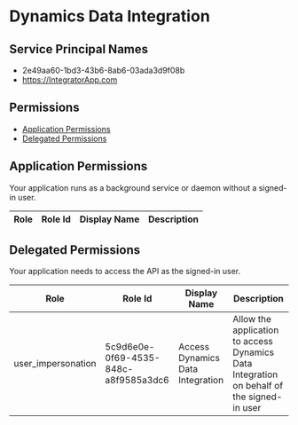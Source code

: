 # Dynamics Data Integration
## Service Principal Names
- 2e49aa60-1bd3-43b6-8ab6-03ada3d9f08b
- https://IntegratorApp.com

 ## Permissions
- [Application Permissions](#application-permissions)
- [Delegated Permissions](#delegated-permissions)

## Application Permissions
Your application runs as a background service or daemon without a signed-in user.

| Role | Role Id | Display Name | Description |
|---|---|---|---|

## Delegated Permissions
Your application needs to access the API as the signed-in user. 

| Role | Role Id | Display Name | Description |
|---|---|---|---|
| user_impersonation | 5c9d6e0e-0f69-4535-848c-a8f9585a3dc6 | Access Dynamics Data Integration | Allow the application to access Dynamics Data Integration on behalf of the signed-in user |

